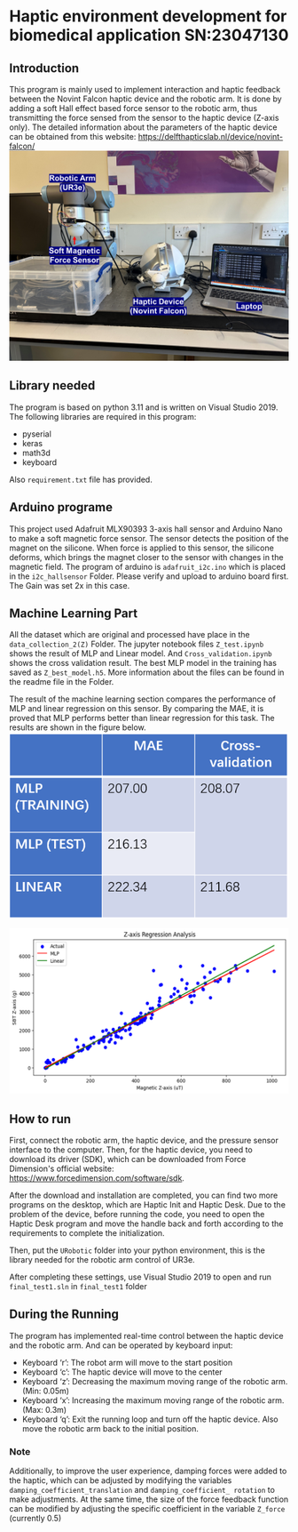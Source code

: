 # Haptic environment development for biomedical application SN:23047130

## Introduction
This program is mainly used to implement interaction and haptic feedback between the Novint Falcon haptic device and the robotic arm. It is done by adding a soft Hall effect based force sensor to the robotic arm, thus transmitting the force sensed from the sensor to the haptic device (Z-axis only). 
The detailed information about the parameters of the haptic device can be obtained from this website: https://delfthapticslab.nl/device/novint-falcon/
![alt text](image.png)
## Library needed
The program is based on python 3.11 and is written on Visual Studio 2019. The following libraries are required in this program:
- pyserial
- keras
- math3d
- keyboard

Also `requirement.txt` file has provided.

## Arduino programe
This project used Adafruit MLX90393 3-axis hall sensor and Arduino Nano to make a soft magnetic force sensor. The sensor detects the position of the magnet on the silicone. When force is applied to this sensor, the silicone deforms, which brings the magnet closer to the sensor with changes in the magnetic field. The program of arduino is `adafruit_i2c.ino` which is placed in the `i2c_hallsensor` Folder. Please verify and upload to arduino board first. The Gain was set 2x in this case.

## Machine Learning Part
All the dataset which are original and processed have place in the `data_collection_2(Z)` Folder. The jupyter notebook files `Z_test.ipynb` shows the result of MLP and Linear model. And `Cross_validation.ipynb` shows the cross validation result. The best MLP model in the training has saved as `Z_best_model.h5`. More information about the files can be found in the readme file in the Folder.

The result of the machine learning section compares the performance of MLP and linear regression on this sensor. By comparing the MAE, it is proved that MLP performs better than linear regression for this task. The results are shown in the figure below.
![alt text](image-2.png)

![MLP and Linear Difference](image-1.png)
## How to run
First, connect the robotic arm, the haptic device, and the pressure sensor interface to the computer. Then, for the haptic device, you need to download its driver (SDK), which can be downloaded from Force Dimension's official website: https://www.forcedimension.com/software/sdk. 

After the download and installation are completed, you can find two more programs on the desktop, which are Haptic Init and Haptic Desk. Due to the problem of the device, before running the code, you need to open the Haptic Desk program and move the handle back and forth according to the requirements to complete the initialization. 

Then, put the `URobotic` folder into your python environment, this is the library needed for the robotic arm control of UR3e.

After completing these settings, use Visual Studio 2019 to open and run `final_test1.sln` in `final_test1` folder

## During the Running
The program has implemented real-time control between the haptic device and the robotic arm. And can be operated by keyboard input:
- Keyboard ‘r’: The robot arm will move to the start position
- Keyboard ‘c’: The haptic device will move to the center
- Keyboard ‘z’: Decreasing the maximum moving range of the robotic arm. (Min: 0.05m)
- Keyboard ‘x’: Increasing the maximum moving range of the robotic arm. (Max: 0.3m)
- Keyboard ‘q’: Exit the running loop and turn off the haptic device. Also move the robotic arm back to the initial position.

### Note
Additionally, to improve the user experience, damping forces were added to the haptic, which can be adjusted by modifying the variables `damping_coefficient_translation` and `damping_coefficient_ rotation` to make adjustments.
At the same time, the size of the force feedback function can be modified by adjusting the specific coefficient in the variable `Z_force` (currently 0.5)
